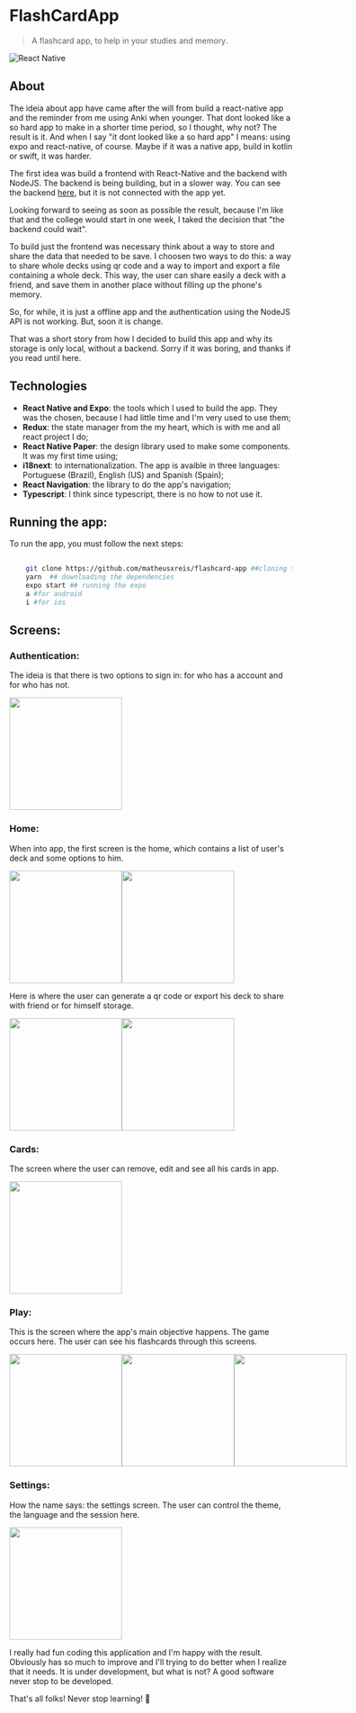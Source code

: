 # FlashCardApp 
> A flashcard app, to help in your studies and memory.


![React Native](https://img.shields.io/badge/react_native-%2320232a.svg?style=for-the-badge&logo=react&logoColor=%2361DAFB)


## About

The ideia about app have came after the will from build a react-native app and the reminder from me using Anki when younger.
That dont looked like a so hard app to make in a shorter time period, so I thought, why not? The result is it. And when I say "it dont looked like a so hard app" I means: using expo and react-native, of course. Maybe if it was a native app, build in kotlin or swift, it was harder.

The first idea was build a frontend with React-Native and the backend with NodeJS. The backend is being building, but in a slower way. You can see the backend [here](https://github.com/matheusxreis/flashcard-api), but it is not connected with the app yet.

Looking forward to seeing as soon as possible the result, because I'm like that and the college would start in one week, I taked the decision that "the backend could wait".

To build just the frontend was necessary think about a way to store and share the data that needed to be save. I choosen two ways to do this: a way to share whole decks using qr code and a way to import and export a file containing a whole deck. This way, the user can share easily a deck with a friend, and save them in another place without filling up the phone's memory.

So, for while, it is just a offline app and the authentication using the NodeJS API is not working. But, soon it is change. 

That was a short story from how I decided to build this app and why its storage is only local, without a backend. Sorry if it was boring, and thanks if you read until here.

## Technologies

- **React Native and Expo**: the tools which I used to build the app. They was the chosen, because I had little time and I'm very used to use them;
- **Redux**: the state manager from the my heart, which is with me and all react project I do;
- **React Native Paper**: the design library used to make some components. It was my first time using;
- **i18next**: to internationalization. The app is avaible in three languages: Portuguese (Brazil), English (US) and Spanish (Spain);
- **React Navigation**: the library to do the app's navigation;
- **Typescript**: I think since typescript, there is no how to not use it.

## Running the app:

To run the app, you must follow the next steps:

```bash
    
    git clone https://github.com/matheusxreis/flashcard-app ##cloning the project
    yarn  ## downloading the dependencies
    expo start ## running the expo 
    a #for android
    i #for ios

```

## Screens:

### Authentication:

The ideia is that there is two options to sign in: for who has a account and for who has not. 


<img src="./img-app/auth1.jpeg" width="200" />

### Home:

When into app, the first screen is the home, which contains a list of user's deck and some options to him.

<div style="display:flex">
    <img src="./img-app/home1.jpeg" width="200" />
    <img src="./img-app/home2.jpeg" width="200" />
</div>

Here is where the user can generate a qr code or export his deck to share with friend or for himself storage. 

<div style="display:flex">
     <img src="./img-app/home3.jpeg" width="200" />
    <img src="./img-app/home4.jpeg" width="200" />
</div>

### Cards:

The screen where the user can remove, edit and see all his cards in app. 

<img src="./img-app/cards1.jpeg" width="200" />

### Play:

This is the screen where the app's main objective happens. The game occurs here. 
The user can see his flashcards through this screens.

<div style="display:flex">
        <img src="./img-app/deckplay1.jpeg" width="200" />
        <img src="./img-app/deckplay2.jpeg" width="200" />
        <img src="./img-app/deckplay3.jpeg" width="200" />
</div>

### Settings:

How the name says: the settings screen. The user can control the theme, the language and the session here.

<img src="./img-app/settings.jpeg" width="200" />

 I really had fun coding this application and I'm happy with the result. Obviously has so much to improve and I'll trying to do better when I realize that it needs. It is under development, but what is not? A good software never stop to be developed. 

 That's all folks! Never stop learning! :metal: